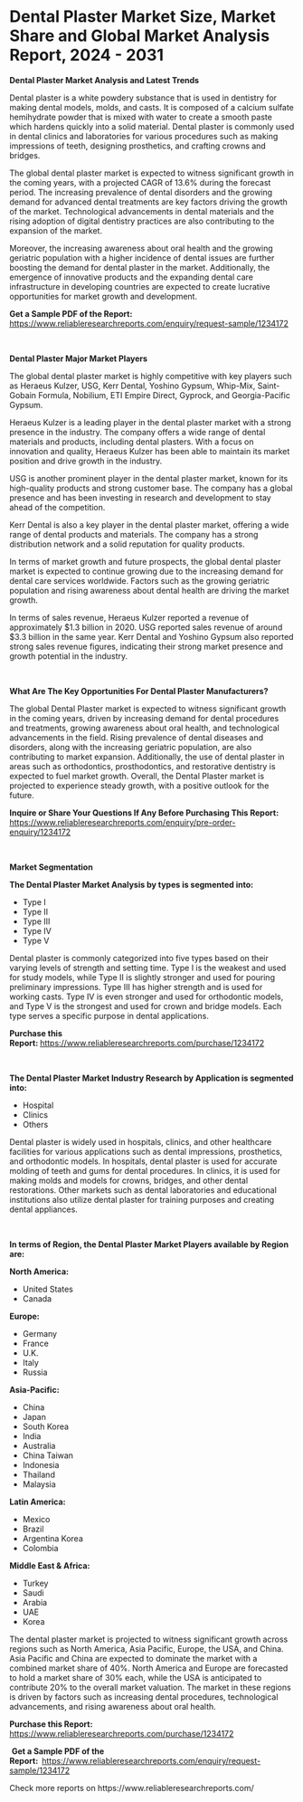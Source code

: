 <p><h1>Dental Plaster Market Size, Market Share and Global Market Analysis Report, 2024 - 2031</h1></p><p><strong>Dental Plaster Market Analysis and Latest Trends</strong></p>
<p><p>Dental plaster is a white powdery substance that is used in dentistry for making dental models, molds, and casts. It is composed of a calcium sulfate hemihydrate powder that is mixed with water to create a smooth paste which hardens quickly into a solid material. Dental plaster is commonly used in dental clinics and laboratories for various procedures such as making impressions of teeth, designing prosthetics, and crafting crowns and bridges.</p><p>The global dental plaster market is expected to witness significant growth in the coming years, with a projected CAGR of 13.6% during the forecast period. The increasing prevalence of dental disorders and the growing demand for advanced dental treatments are key factors driving the growth of the market. Technological advancements in dental materials and the rising adoption of digital dentistry practices are also contributing to the expansion of the market.</p><p>Moreover, the increasing awareness about oral health and the growing geriatric population with a higher incidence of dental issues are further boosting the demand for dental plaster in the market. Additionally, the emergence of innovative products and the expanding dental care infrastructure in developing countries are expected to create lucrative opportunities for market growth and development.</p></p>
<p><strong>Get a Sample PDF of the Report:&nbsp;</strong> <a href="https://www.reliableresearchreports.com/enquiry/request-sample/1234172">https://www.reliableresearchreports.com/enquiry/request-sample/1234172</a></p>
<p>&nbsp;</p>
<p><strong>Dental Plaster Major Market Players</strong></p>
<p><p>The global dental plaster market is highly competitive with key players such as Heraeus Kulzer, USG, Kerr Dental, Yoshino Gypsum, Whip-Mix, Saint-Gobain Formula, Nobilium, ETI Empire Direct, Gyprock, and Georgia-Pacific Gypsum.</p><p>Heraeus Kulzer is a leading player in the dental plaster market with a strong presence in the industry. The company offers a wide range of dental materials and products, including dental plasters. With a focus on innovation and quality, Heraeus Kulzer has been able to maintain its market position and drive growth in the industry.</p><p>USG is another prominent player in the dental plaster market, known for its high-quality products and strong customer base. The company has a global presence and has been investing in research and development to stay ahead of the competition.</p><p>Kerr Dental is also a key player in the dental plaster market, offering a wide range of dental products and materials. The company has a strong distribution network and a solid reputation for quality products.</p><p>In terms of market growth and future prospects, the global dental plaster market is expected to continue growing due to the increasing demand for dental care services worldwide. Factors such as the growing geriatric population and rising awareness about dental health are driving the market growth.</p><p>In terms of sales revenue, Heraeus Kulzer reported a revenue of approximately $1.3 billion in 2020. USG reported sales revenue of around $3.3 billion in the same year. Kerr Dental and Yoshino Gypsum also reported strong sales revenue figures, indicating their strong market presence and growth potential in the industry.</p></p>
<p>&nbsp;</p>
<p><strong>What Are The Key Opportunities For Dental Plaster Manufacturers?</strong></p>
<p><p>The global Dental Plaster market is expected to witness significant growth in the coming years, driven by increasing demand for dental procedures and treatments, growing awareness about oral health, and technological advancements in the field. Rising prevalence of dental diseases and disorders, along with the increasing geriatric population, are also contributing to market expansion. Additionally, the use of dental plaster in areas such as orthodontics, prosthodontics, and restorative dentistry is expected to fuel market growth. Overall, the Dental Plaster market is projected to experience steady growth, with a positive outlook for the future.</p></p>
<p><strong>Inquire or Share Your Questions If Any Before Purchasing This Report:</strong> <a href="https://www.reliableresearchreports.com/enquiry/pre-order-enquiry/1234172">https://www.reliableresearchreports.com/enquiry/pre-order-enquiry/1234172</a></p>
<p>&nbsp;</p>
<p><strong>Market Segmentation</strong></p>
<p><strong>The Dental Plaster Market Analysis by types is segmented into:</strong></p>
<p><ul><li>Type I</li><li>Type II</li><li>Type III</li><li>Type IV</li><li>Type V</li></ul></p>
<p><p>Dental plaster is commonly categorized into five types based on their varying levels of strength and setting time. Type I is the weakest and used for study models, while Type II is slightly stronger and used for pouring preliminary impressions. Type III has higher strength and is used for working casts. Type IV is even stronger and used for orthodontic models, and Type V is the strongest and used for crown and bridge models. Each type serves a specific purpose in dental applications.</p></p>
<p><strong>Purchase this Report:&nbsp;</strong><a href="https://www.reliableresearchreports.com/purchase/1234172">https://www.reliableresearchreports.com/purchase/1234172</a></p>
<p>&nbsp;</p>
<p><strong>The Dental Plaster Market Industry Research by Application is segmented into:</strong></p>
<p><ul><li>Hospital</li><li>Clinics</li><li>Others</li></ul></p>
<p><p>Dental plaster is widely used in hospitals, clinics, and other healthcare facilities for various applications such as dental impressions, prosthetics, and orthodontic models. In hospitals, dental plaster is used for accurate molding of teeth and gums for dental procedures. In clinics, it is used for making molds and models for crowns, bridges, and other dental restorations. Other markets such as dental laboratories and educational institutions also utilize dental plaster for training purposes and creating dental appliances.</p></p>
<p>&nbsp;</p>
<p><strong>In terms of Region, the Dental Plaster Market Players available by Region are:</strong></p>
<p>
    <p> <strong> North America: </strong>
        <ul>
            <li>United States</li>
            <li>Canada</li>
        </ul>
        </p> 
    <p> <strong> Europe: </strong>
        <ul>
            <li>Germany</li>
            <li>France</li>
            <li>U.K.</li>
            <li>Italy</li>
            <li>Russia</li>
        </ul>
        </p> 
    <p> <strong> Asia-Pacific: </strong>
        <ul>
            <li>China</li>
            <li>Japan</li>
            <li>South Korea</li>
            <li>India</li>
            <li>Australia</li>
            <li>China Taiwan</li>
            <li>Indonesia</li>
            <li>Thailand</li>
            <li>Malaysia</li>
        </ul>
        </p> 
    <p> <strong> Latin America: </strong>
        <ul>
            <li>Mexico</li>
            <li>Brazil</li>
            <li>Argentina Korea</li>
            <li>Colombia</li>
        </ul>
        </p> 
    <p> <strong> Middle East & Africa: </strong>
        <ul>
            <li>Turkey</li>
            <li>Saudi</li>
            <li>Arabia</li>
            <li>UAE</li>
            <li>Korea</li>
        </ul>
    </p>
    </p>
<p><p>The dental plaster market is projected to witness significant growth across regions such as North America, Asia Pacific, Europe, the USA, and China. Asia Pacific and China are expected to dominate the market with a combined market share of 40%. North America and Europe are forecasted to hold a market share of 30% each, while the USA is anticipated to contribute 20% to the overall market valuation. The market in these regions is driven by factors such as increasing dental procedures, technological advancements, and rising awareness about oral health.</p></p>
<p><strong>Purchase this Report: </strong><a href="https://www.reliableresearchreports.com/purchase/1234172">https://www.reliableresearchreports.com/purchase/1234172</a></p>
<p>&nbsp;<strong>Get a Sample PDF of the Report:&nbsp;&nbsp;</strong><a href="https://www.reliableresearchreports.com/enquiry/request-sample/1234172">https://www.reliableresearchreports.com/enquiry/request-sample/1234172</a></p>
<p><strong></strong></p>
<p>Check more reports on https://www.reliableresearchreports.com/</p>